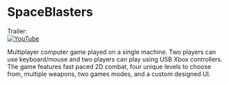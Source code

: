 # SpaceBlasters

Trailer:</br>
[![YouTube](https://img.youtube.com/vi/Mx45MT4UIBI/0.jpg)](https://www.youtube.com/watch?v=Mx45MT4UIBI)

Multiplayer computer game played on a single machine.  Two players can use keyboard/mouse and two players can play using USB Xbox controllers.  The game features fast paced 2D combat, four unique levels to choose from, multiple weapons, two games modes, and a custom designed UI.

